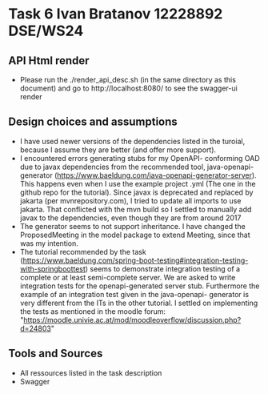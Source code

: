 # Task 6 Ivan Bratanov 12228892 DSE/WS24


## API Html render
- Please run the ./render_api_desc.sh 
  (in the same directory as this document) and go to 
  http://localhost:8080/ to see the swagger-ui render

## Design choices and assumptions 
- I have used newer versions of the dependencies listed
  in the turoial, because I assume they are better 
  (and offer more support).
- I encountered errors generating stubs for my OpenAPI-
  conforming OAD due to javax dependencies from the 
  recommended tool, java-openapi-generator 
  (https://www.baeldung.com/java-openapi-generator-server).
  This happens even when I use the example project .yml
  (The one in the github repo for the tutorial).
  Since javax is deprecated and replaced by jakarta 
  (per mvnrepository.com), I tried to update all imports
  to use jakarta. That conflicted with the mvn build so I 
  settled to manually add javax to the dependencies, even
  though they are from around 2017
- The generator seems to not support inheritance. I have
  changed the ProposedMeeting in the model package to 
  extend Meeting, since that was my intention.
- The tutorial recommended by the task 
  (https://www.baeldung.com/spring-boot-testing#integration-testing-with-springboottest)
  seems to demonstrate integration testing of a complete or at 
  least semi-complete server. We are asked to write integration
  tests for the openapi-generated server stub. Furthermore the 
  example of an integration test given in the java-openapi-
  generator is very different from the ITs in the other tutorial.
  I settled on implementing the tests as mentioned in the moodle
  forum: "https://moodle.univie.ac.at/mod/moodleoverflow/discussion.php?d=24803"


## Tools and Sources 
- All ressources listed in the task description
- Swagger
